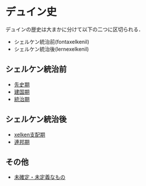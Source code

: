 # デュイン史
デュインの歴史は大まかに分けて以下の二つに区切られる．
* シェルケン統治前(fontaxelkenil)
* シェルケン統治後(lernexelkenil)

## シェルケン統治前
* [先史期](./000.md)
* [建国期](./001.md)
* [統治期](./002.md)

## シェルケン統治後
* [xelken支配期](./003.md)
* [連邦期](./004.md)

## その他
* [未確定・未定義なもの](./undefined.md)
